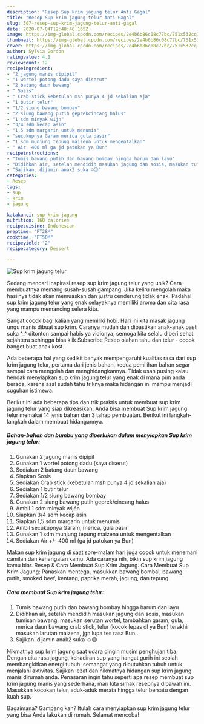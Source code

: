 ```yaml
---
description: "Resep Sup krim jagung telur Anti Gagal"
title: "Resep Sup krim jagung telur Anti Gagal"
slug: 307-resep-sup-krim-jagung-telur-anti-gagal
date: 2020-07-04T12:48:46.165Z
image: https://img-global.cpcdn.com/recipes/2e4b6b86c08c77bc/751x532cq70/sup-krim-jagung-telur-foto-resep-utama.jpg
thumbnail: https://img-global.cpcdn.com/recipes/2e4b6b86c08c77bc/751x532cq70/sup-krim-jagung-telur-foto-resep-utama.jpg
cover: https://img-global.cpcdn.com/recipes/2e4b6b86c08c77bc/751x532cq70/sup-krim-jagung-telur-foto-resep-utama.jpg
author: Sylvia Gordon
ratingvalue: 4.1
reviewcount: 12
recipeingredient:
- "2 jagung manis dipipil"
- "1 wortel potong dadu saya diserut"
- "2 batang daun bawang"
- " Sosis"
- " Crab stick kebetulan msh punya 4 jd sekalian aja"
- "1 butir telur"
- "1/2 siung bawang bombay"
- "2 siung bawang putih geprekcincang halus"
- "1 sdm minyak wijn"
- "3/4 sdm kecap asin"
- "1,5 sdm margarin untuk menumis"
- "secukupnya Garam merica gula pasir"
- "1 sdm munjung tepung maizena untuk mengentalkan"
- " Air  400 ml ga jd patokan ya Bun"
recipeinstructions:
- "Tumis bawang putih dan bawang bombay hingga harum dan layu"
- "Didihkan air, setelah mendidih masukan jagung dan sosis, masukan tumisan bawang, masukan serutan wortel, tambahkan garam, gula, merica daun bawang crab stick, telur (kocok lepas dl ya Bun) terakhir masukan larutan maizena, jgn lupa tes rasa Bun.."
- "Sajikan..dijamin anak2 suka ☺️😉"
categories:
- Resep
tags:
- sup
- krim
- jagung

katakunci: sup krim jagung 
nutrition: 160 calories
recipecuisine: Indonesian
preptime: "PT28M"
cooktime: "PT50M"
recipeyield: "2"
recipecategory: Dessert

---
```



![Sup krim jagung telur](https://img-global.cpcdn.com/recipes/2e4b6b86c08c77bc/751x532cq70/sup-krim-jagung-telur-foto-resep-utama.jpg)

Sedang mencari inspirasi resep sup krim jagung telur yang unik? Cara membuatnya memang susah-susah gampang. Jika keliru mengolah maka hasilnya tidak akan memuaskan dan justru cenderung tidak enak. Padahal sup krim jagung telur yang enak selayaknya memiliki aroma dan cita rasa yang mampu memancing selera kita.

Sangat cocok bagi kalian yang memiliki hobi. Hari ini kita masak jagung ungu manis dibuat sup krim. Caranya mudah dan dipastikan anak-anak pasti suka ^_^ ditonton sampai habis ya vidionya, semoga kita selalu diberi sehat sejahtera sehingga bisa klik Subscribe Resep olahan tahu dan telur - cocok banget buat anak kost.

Ada beberapa hal yang sedikit banyak mempengaruhi kualitas rasa dari sup krim jagung telur, pertama dari jenis bahan, kedua pemilihan bahan segar sampai cara mengolah dan menghidangkannya. Tidak usah pusing kalau hendak menyiapkan sup krim jagung telur yang enak di mana pun anda berada, karena asal sudah tahu triknya maka hidangan ini mampu menjadi suguhan istimewa.


Berikut ini ada beberapa tips dan trik praktis untuk membuat sup krim jagung telur yang siap dikreasikan. Anda bisa membuat Sup krim jagung telur memakai 14 jenis bahan dan 3 tahap pembuatan. Berikut ini langkah-langkah dalam membuat hidangannya.

<!--inarticleads1-->

##### Bahan-bahan dan bumbu yang diperlukan dalam menyiapkan Sup krim jagung telur:

1. Gunakan 2 jagung manis dipipil
1. Gunakan 1 wortel potong dadu (saya diserut)
1. Sediakan 2 batang daun bawang
1. Siapkan  Sosis
1. Sediakan  Crab stick (kebetulan msh punya 4 jd sekalian aja)
1. Sediakan 1 butir telur
1. Sediakan 1/2 siung bawang bombay
1. Gunakan 2 siung bawang putih geprek/cincang halus
1. Ambil 1 sdm minyak wijén
1. Siapkan 3/4 sdm kecap asin
1. Siapkan 1,5 sdm margarin untuk menumis
1. Ambil secukupnya Garam, merica, gula pasir
1. Gunakan 1 sdm munjung tepung maizena untuk mengentalkan
1. Sediakan  Air +/- 400 ml (ga jd patokan ya Bun)


Makan sup krim jagung di saat sore-malam hari juga cocok untuk menemani camilan dan kehangatan kamu. Ada caranya nih, bikin sup krim jagung kamu biar. Resep &amp; Cara Membuat Sup Krim Jagung. Cara Membuat Sup Krim Jagung: Panaskan mentega, masukkan bawang bombai, bawang putih, smoked beef, kentang, paprika merah, jagung, dan tepung. 

<!--inarticleads2-->

##### Cara membuat Sup krim jagung telur:

1. Tumis bawang putih dan bawang bombay hingga harum dan layu
1. Didihkan air, setelah mendidih masukan jagung dan sosis, masukan tumisan bawang, masukan serutan wortel, tambahkan garam, gula, merica daun bawang crab stick, telur (kocok lepas dl ya Bun) terakhir masukan larutan maizena, jgn lupa tes rasa Bun..
1. Sajikan..dijamin anak2 suka ☺️😉


Nikmatnya sup krim jagung saat udara dingin musim penghujan tiba. Dengan cita rasa jagung, kehadiran sup yang hangat gurih ini seolah membangkitkan energi tubuh. semangat yang dibutuhkan tubuh untuk menjalani aktivitas. Sajikan lezat dan nikmatnya hidangan sup krim jagung manis dirumah anda. Penasaran ingin tahu seperti apa resep membuat sup krim jagung manis yang sederhana, mari kita simak resepnya dibawah ini. Masukkan kocokan telur, aduk-aduk merata hingga telur bersatu dengan kuah sup. 

Bagaimana? Gampang kan? Itulah cara menyiapkan sup krim jagung telur yang bisa Anda lakukan di rumah. Selamat mencoba!
